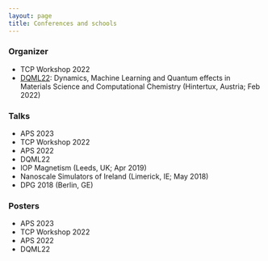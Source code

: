 ```yaml
---
layout: page
title: Conferences and schools
---
```


<div>
<h3 style='text-transform: none;'>Organizer</h3>
</div>      
<ul style='list'>
  <li>TCP Workshop 2022</li>
  <li><a href="https://dqml22.github.io/">DQML22</a>: Dynamics, Machine Learning and Quantum effects in Materials Science and Computational Chemistry (Hintertux, Austria; Feb 2022)</li>
</ul>   
<div>
<h3 style='text-transform: none;'>Talks</h3>
</div>    
<ul style='list'>
  <li>APS 2023</li>
  <li>TCP Workshop 2022</li>
  <li>APS 2022</li>
  <li>DQML22</li>
  <li>IOP Magnetism (Leeds, UK; Apr 2019)</li>
  <li>Nanoscale Simulators of Ireland (Limerick, IE; May 2018)</li>
  <li>DPG 2018 (Berlin, GE)</li>
</ul>   

<div>
<h3 style='text-transform: none;'>Posters</h3>
</div>    
<ul style='list'>
  <li>APS 2023</li>
  <li>TCP Workshop 2022</li>
  <li>APS 2022</li>
  <li>DQML22</li>
</ul>